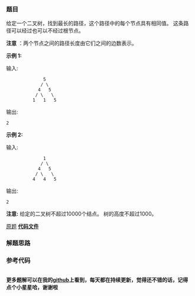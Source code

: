 ### 题目
给定一个二叉树，找到最长的路径，这个路径中的每个节点具有相同值。 这条路径可以经过也可以不经过根节点。

**注意** ：两个节点之间的路径长度由它们之间的边数表示。

**示例 1:**

输入:

    
    
                  5
                 / \
                4   5
               / \   \
              1   1   5
    

输出:

    
    
    2
    

**示例 2:**

输入:

    
    
                  1
                 / \
                4   5
               / \   \
              4   4   5
    

输出:

    
    
    2
    

**注意:** 给定的二叉树不超过10000个结点。 树的高度不超过1000。

[原题](https://leetcode-cn.com/problems/longest-univalue-path/)    **[代码文件]()**


### 解题思路




### 参考代码

```go


```




**更多题解可以在我的[github](https://github.com/LZH139/leetcode_Go)上看到，每天都在持续更新，觉得还不错的话，记得点个小星星哈，谢谢啦**
